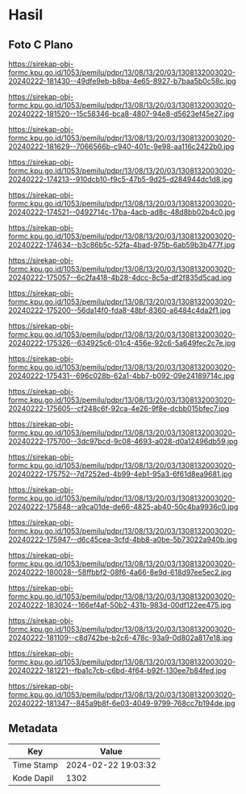 # Hasil

## Foto C Plano

https://sirekap-obj-formc.kpu.go.id/1053/pemilu/pdpr/13/08/13/20/03/1308132003020-20240222-181430--49dfe9eb-b8ba-4e65-8927-b7baa5b0c58c.jpg

https://sirekap-obj-formc.kpu.go.id/1053/pemilu/pdpr/13/08/13/20/03/1308132003020-20240222-181520--15c58346-bca8-4807-94e8-d5623ef45e27.jpg

https://sirekap-obj-formc.kpu.go.id/1053/pemilu/pdpr/13/08/13/20/03/1308132003020-20240222-181629--7066566b-c940-401c-9e98-aa116c2422b0.jpg

https://sirekap-obj-formc.kpu.go.id/1053/pemilu/pdpr/13/08/13/20/03/1308132003020-20240222-174213--910dcb10-f9c5-47b5-9d25-d284944dc1d8.jpg

https://sirekap-obj-formc.kpu.go.id/1053/pemilu/pdpr/13/08/13/20/03/1308132003020-20240222-174521--0492714c-17ba-4acb-ad8c-48d8bb02b4c0.jpg

https://sirekap-obj-formc.kpu.go.id/1053/pemilu/pdpr/13/08/13/20/03/1308132003020-20240222-174634--b3c86b5c-52fa-4bad-975b-6ab59b3b477f.jpg

https://sirekap-obj-formc.kpu.go.id/1053/pemilu/pdpr/13/08/13/20/03/1308132003020-20240222-175057--6c2fa418-4b28-4dcc-8c5a-df2f835d5cad.jpg

https://sirekap-obj-formc.kpu.go.id/1053/pemilu/pdpr/13/08/13/20/03/1308132003020-20240222-175200--56da14f0-fda8-48bf-8360-a6484c4da2f1.jpg

https://sirekap-obj-formc.kpu.go.id/1053/pemilu/pdpr/13/08/13/20/03/1308132003020-20240222-175326--634925c6-01c4-456e-92c6-5a649fec2c7e.jpg

https://sirekap-obj-formc.kpu.go.id/1053/pemilu/pdpr/13/08/13/20/03/1308132003020-20240222-175431--696c028b-62a1-4bb7-b092-09e24189714c.jpg

https://sirekap-obj-formc.kpu.go.id/1053/pemilu/pdpr/13/08/13/20/03/1308132003020-20240222-175605--cf248c6f-92ca-4e26-9f8e-dcbb015bfec7.jpg

https://sirekap-obj-formc.kpu.go.id/1053/pemilu/pdpr/13/08/13/20/03/1308132003020-20240222-175700--3dc97bcd-9c08-4693-a028-d0a12496db59.jpg

https://sirekap-obj-formc.kpu.go.id/1053/pemilu/pdpr/13/08/13/20/03/1308132003020-20240222-175752--7d7252ed-4b99-4eb1-95a3-6f61d8ea9681.jpg

https://sirekap-obj-formc.kpu.go.id/1053/pemilu/pdpr/13/08/13/20/03/1308132003020-20240222-175848--a9ca01de-de66-4825-ab40-50c4ba9936c0.jpg

https://sirekap-obj-formc.kpu.go.id/1053/pemilu/pdpr/13/08/13/20/03/1308132003020-20240222-175947--d6c45cea-3cfd-4bb8-a0be-5b73022a940b.jpg

https://sirekap-obj-formc.kpu.go.id/1053/pemilu/pdpr/13/08/13/20/03/1308132003020-20240222-180028--58ffbbf2-08f6-4a66-8e9d-618d97ee5ec2.jpg

https://sirekap-obj-formc.kpu.go.id/1053/pemilu/pdpr/13/08/13/20/03/1308132003020-20240222-183024--166ef4af-50b2-431b-983d-00df122ee475.jpg

https://sirekap-obj-formc.kpu.go.id/1053/pemilu/pdpr/13/08/13/20/03/1308132003020-20240222-181109--c8d742be-b2c6-478c-93a9-0d802a817e18.jpg

https://sirekap-obj-formc.kpu.go.id/1053/pemilu/pdpr/13/08/13/20/03/1308132003020-20240222-181221--fba1c7cb-c6bd-4f64-b92f-130ee7b84fed.jpg

https://sirekap-obj-formc.kpu.go.id/1053/pemilu/pdpr/13/08/13/20/03/1308132003020-20240222-181347--845a9b8f-6e03-4049-9799-768cc7b194de.jpg


## Metadata

| Key        | Value               |
| ---------- | ------------------- |
| Time Stamp | 2024-02-22 19:03:32 |
| Kode Dapil | 1302                |




